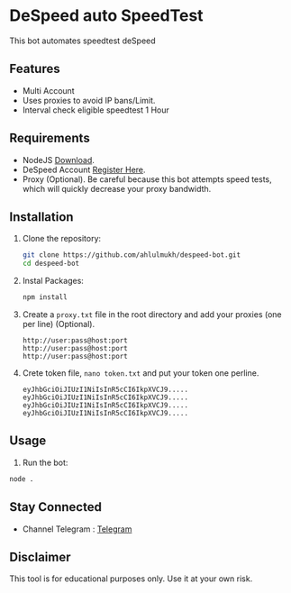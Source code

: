 # DeSpeed auto SpeedTest

This bot automates speedtest deSpeed

## Features

- Multi Account
- Uses proxies to avoid IP bans/Limit.
- Interval check eligible speedtest 1 Hour

## Requirements

- NodeJS [Download](https://nodejs.org/en/download).
- DeSpeed Account [Register Here](https://app.despeed.net/register?ref=tWMgkmPo2yIS).
- Proxy (Optional). Be careful because this bot attempts speed tests, which will quickly decrease your proxy bandwidth.

## Installation

1. Clone the repository:

   ```sh
   git clone https://github.com/ahlulmukh/despeed-bot.git
   cd despeed-bot
   ```

2. Instal Packages:

   ```sh
   npm install
   ```

3. Create a `proxy.txt` file in the root directory and add your proxies (one per line) (Optional).

   ```
   http://user:pass@host:port
   http://user:pass@host:port
   http://user:pass@host:port
   ```

4. Crete token file, `nano token.txt` and put your token one perline.

   ```
   eyJhbGciOiJIUzI1NiIsInR5cCI6IkpXVCJ9.....
   eyJhbGciOiJIUzI1NiIsInR5cCI6IkpXVCJ9.....
   eyJhbGciOiJIUzI1NiIsInR5cCI6IkpXVCJ9.....
   eyJhbGciOiJIUzI1NiIsInR5cCI6IkpXVCJ9.....
   ```

## Usage

1. Run the bot:

```sh
node .
```

## Stay Connected

- Channel Telegram : [Telegram](https://t.me/Bilalstudio2)

## Disclaimer

This tool is for educational purposes only. Use it at your own risk.
